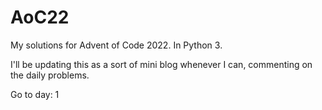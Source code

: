 # AoC22
My solutions for Advent of Code 2022. In Python 3.

I'll be updating this as a sort of mini blog whenever I can, commenting on the daily problems.

Go to day: 1
